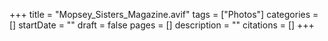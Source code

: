 +++
title = "Mopsey_Sisters_Magazine.avif"
tags = ["Photos"]
categories = []
startDate = ""
draft = false
pages = []
description = ""
citations = []
+++
